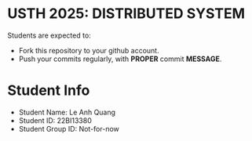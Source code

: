 USTH 2025: DISTRIBUTED SYSTEM
=====================================================

Students are expected to:
* Fork this repository to your github account.
* Push your commits regularly, with **PROPER** commit **MESSAGE**.


Student Info
=========================

* Student Name: Le Anh Quang
* Student ID: 22BI13380
* Student Group ID: Not-for-now
